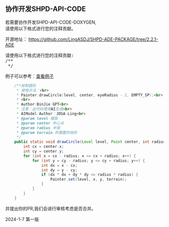 ## 协作开发SHPD-API-CODE

若需要协作开发SHPD-API-CODE-DOXYGEN,  
请使用以下格式进行您的注释贡献。

开源地址：
https://github.com/LingASDJ/SHPD-ADE-PACKAGE/tree/2.2.1-ADE



<pre>
请使用以下格式进行您的注释贡献:
/**
 */
</pre>


例子可以参考：<a href="classcom_1_1shatteredpixel_1_1shatteredpixeldungeon_1_1levels_1_1painters_1_1_painter.html">查看例子</a>


```java
	/**绘制圆形
	 * 使用方法：<br>
	 * Painter.drawCircle(level, center, eyeRadius - 2, EMPTY_SP);<br>
	 * <br>
	 * Author:BinJie GPT<br>
	 * 注意：此代码使用AI生成<br>
	 * AIModel-Author：JDSA-Ling<br>
	 * @param level 楼层
	 * @param center 中心点
	 * @param radius 半径
	 * @param terrain 所需要的地形
	 */
	public static void drawCircle(Level level, Point center, int radius, int terrain) {
		int cx = center.x;
		int cy = center.y;
		for (int x = cx - radius; x <= cx + radius; x++) {
			for (int y = cy - radius; y <= cy + radius; y++) {
				int dx = x - cx;
				int dy = y - cy;
				if (dx * dx + dy * dy <= radius * radius) {
					Painter.set(level, x, y, terrain);
				}
			}
		}
	}
```
 并提出你的PR,我们会进行审核考虑是否合并。

 2024-1-7 第一版



